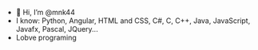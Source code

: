 - 👋 Hi, I’m @mnk44
- I know: Python, Angular, HTML and CSS, C#, C, C++, Java, JavaScript, Javafx, Pascal, JQuery...
- Lobve programing

<!---
mnk44/mnk44 is a ✨ special ✨ repository because its `README.md` (this file) appears on your GitHub profile.
You can click the Preview link to take a look at your changes.
--->
